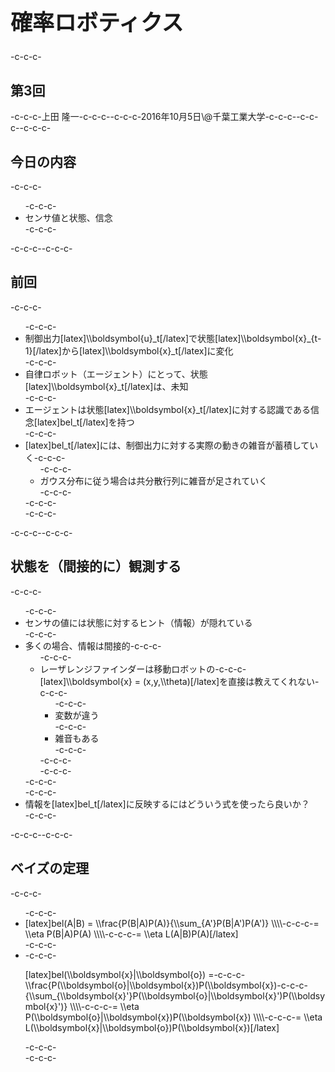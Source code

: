 <h1 style="font-size: 250%;">確率ロボティクス</h1>-c-c-c-<h2>第3回</h2>-c-c-c-上田 隆一-c-c-c--c-c-c-2016年10月5日\@千葉工業大学-c-c-c--c-c-c-<!--nextpage-->-c-c-c-<h2>今日の内容</h2>-c-c-c-<ul>-c-c-c- 	<li>センサ値と状態、信念</li>-c-c-c-</ul>-c-c-c-<!--nextpage-->-c-c-c-<h2>前回</h2>-c-c-c-<ul>-c-c-c- 	<li>制御出力[latex]\\boldsymbol{u}_t[/latex]で状態[latex]\\boldsymbol{x}_{t-1}[/latex]から[latex]\\boldsymbol{x}_t[/latex]に変化</li>-c-c-c- 	<li>自律ロボット（エージェント）にとって、状態[latex]\\boldsymbol{x}_t[/latex]は、未知</li>-c-c-c- 	<li>エージェントは状態[latex]\\boldsymbol{x}_t[/latex]に対する認識である信念[latex]bel_t[/latex]を持つ</li>-c-c-c- 	<li>[latex]bel_t[/latex]には、制御出力に対する実際の動きの雑音が蓄積していく-c-c-c-<ul>-c-c-c- 	<li>ガウス分布に従う場合は共分散行列に雑音が足されていく</li>-c-c-c-</ul>-c-c-c-</li>-c-c-c-</ul>-c-c-c-<!--nextpage-->-c-c-c-<h2>状態を（間接的に）観測する</h2>-c-c-c-<ul>-c-c-c- 	<li>センサの値には状態に対するヒント（情報）が隠れている</li>-c-c-c- 	<li>多くの場合、情報は間接的-c-c-c-<ul>-c-c-c- 	<li>レーザレンジファインダーは移動ロボットの-c-c-c-[latex]\\boldsymbol{x} = (x,y,\\theta)[/latex]を直接は教えてくれない-c-c-c-<ul>-c-c-c- 	<li>変数が違う</li>-c-c-c- 	<li>雑音もある</li>-c-c-c-</ul>-c-c-c-</li>-c-c-c-</ul>-c-c-c-</li>-c-c-c- 	<li>情報を[latex]bel_t[/latex]に反映するにはどういう式を使ったら良いか？</li>-c-c-c-</ul>-c-c-c-<!--nextpage-->-c-c-c-<h2>ベイズの定理</h2>-c-c-c-<ul>-c-c-c- 	<li>[latex]bel(A|B) = \\frac{P(B|A)P(A)}{\\sum_{A'}P(B|A')P(A')} \\\\-c-c-c-= \\eta P(B|A)P(A) \\\\-c-c-c-= \\eta L(A|B)P(A)[/latex]</li>-c-c-c- 	<li>-c-c-c-<p class="p1"><span class="s1">[latex]bel(\\boldsymbol{x}|\\boldsymbol{o}) =-c-c-c-\\frac{P(\\boldsymbol{o}|\\boldsymbol{x})P(\\boldsymbol{x})-c-c-c-{\\sum_{\\boldsymbol{x}'}P(\\boldsymbol{o}|\\boldsymbol{x}')P(\\boldsymbol{x}')} \\\\-c-c-c-</span><span class="s1">= \\eta P(\\boldsymbol{o}|\\boldsymbol{x})P(\\boldsymbol{x}) \\\\-c-c-c-</span><span class="s1">= \\eta L(\\boldsymbol{x}|\\boldsymbol{o})P(\\boldsymbol{x})[/latex]</span></p>-c-c-c-</li>-c-c-c-</ul>
